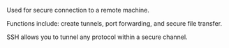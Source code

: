 Used for secure connection to a remote machine.

Functions include: create tunnels, port forwarding, and secure file transfer. 


SSH allows you to tunnel any protocol within a secure channel. 






























